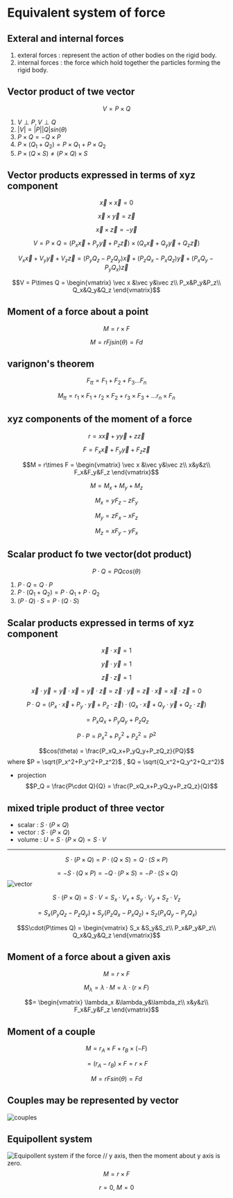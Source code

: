 # Equivalent system of force

## Exteral and internal forces

1. exteral forces : represent the action of other bodies on the rigid body.
2. internal forces : the force which hold together the particles forming the rigid body.

## Vector product of twe vector

$$V = P\times Q$$

1. $V\perp P, V\perp Q$
2. $|V| = |P||Q|sin(\theta)$
3. $P\times Q = -Q\times P$
4. $P\times(Q_1+Q_2) = P\times Q_1+P\times Q_2$
5. $P\times (Q\times S) \not= (P\times Q)\times S$

## Vector products expressed in terms of xyz component

$$\vec x\times \vec x = 0$$

$$\vec x\times \vec y = \vec z$$

$$\vec x\times \vec z = -\vec y$$

$$V = P\times Q = (P_x\vec x+P_y\vec y+P_z\vec z)\times(Q_x\vec x+Q_y\vec y+Q_z\vec z)$$

$$V_x\vec x+V_y\vec y+V_z\vec z = (P_yQ_z-P_zQ_y)\vec x+(P_zQ_x-P_xQ_z)\vec y+(P_xQ_y-P_yQ_x)\vec z$$

$$V = P\times Q = \begin{vmatrix}
\vec x &\vec y&\vec z\\
P_x&P_y&P_z\\
Q_x&Q_y&Q_z
\end{vmatrix}$$

## Moment of a force about a point

$$M = r\times F$$

$$M = rFjsin(\theta) = Fd$$

## varignon's theorem

$$F_{tt} = F_1+F_2+F_3...F_n$$

$$M_{tt} = r_1\times F_1+r_2\times F_2+r_3\times F_3+...r_n\times F_n$$

## xyz components of the moment of a force

$$r = x\vec x+y\vec y+z\vec z$$

$$F = F_x\vec x+F_y\vec y+F_z\vec z$$

$$M = r\times F =
\begin{vmatrix}
\vec x &\vec y&\vec z\\
x&y&z\\
F_x&F_y&F_z
\end{vmatrix}$$

$$M = M_x+M_y+M_z$$

$$M_x = yF_z-zF_y$$

$$M_y = zF_x-xF_z$$

$$M_z = xF_y-yF_x$$
## Scalar product fo twe vector(dot product)

$$P\cdot Q = PQcos(\theta)$$

1. $P\cdot Q = Q\cdot P$
2. $P\cdot(Q_1+Q_2) = P\cdot Q_1+P\cdot Q_2$
3. $(P\cdot Q)\cdot S = P\cdot(Q\cdot S)$
## Scalar products expressed in terms of xyz component
$$\vec x\cdot\vec x = 1$$

$$\vec y\cdot\vec y = 1$$

$$\vec z\cdot\vec z = 1$$

$$\vec x\cdot\vec y = \vec y\cdot\vec x = \vec y\cdot\vec z = \vec z\cdot\vec y = \vec z\cdot\vec x = \vec x\cdot\vec z = 0$$

$$P\cdot Q = (P_x\cdot \vec x+P_y\cdot \vec y+P_z\cdot \vec z)\cdot(Q_x\cdot \vec x+Q_y\cdot \vec y+Q_z\cdot \vec z)$$

$$= P_xQ_x+P_yQ_y+P_zQ_z$$

$$P\cdot P = P_x^2+P_y^2+P_z^2 = P^2$$

$$cos(\theta) = \frac{P_xQ_x+P_yQ_y+P_zQ_z}{PQ}$$
where $P = \sqrt{P_x^2+P_y^2+P_z^2}$ , $Q = \sqrt{Q_x^2+Q_y^2+Q_z^2}$

* projection
$$P_Q = \frac{P\cdot Q}{Q}  = \frac{P_xQ_x+P_yQ_y+P_zQ_z}{Q}$$
## mixed triple product of three vector
* scalar : $S\cdot(P\times Q)$
* vector : $S\cdot(P\times Q)$
* volume : $U = S\cdot(P\times Q) = S\cdot V$

***

$$S\cdot(P\times Q) = P\cdot(Q\times S) = Q\cdot(S\times P)$$

$$=-S\cdot(Q\times P) = -Q\cdot(P\times S) = -P\cdot(S\times Q)$$
![vector](https://hackmd.io/_uploads/Sy0EWfjFJl.png)

$$S\cdot(P\times Q) = S\cdot V =S_x\cdot V_x+S_y\cdot V_y+S_z\cdot V_z$$

$$= S_x(P_yQ_z-P_zQ_y)+S_y(P_zQ_x-P_xQ_z)+S_z(P_xQ_y-P_yQ_x)$$

$$S\cdot(P\times Q) = \begin{vmatrix}
S_x &S_y&S_z\\
P_x&P_y&P_z\\
Q_x&Q_y&Q_z
\end{vmatrix}$$
## Moment of a force about a given axis
$$M = r\times F$$

$$M_\lambda = \lambda\cdot M = \lambda\cdot (r\times F)$$

$$= \begin{vmatrix}
\lambda_x &\lambda_y&\lambda_z\\
x&y&z\\
F_x&F_y&F_z
\end{vmatrix}$$
## Moment of a couple
$$M = r_A\times F+r_B\times(-F)$$

$$=(r_A-r_B)\times F = r\times F$$

$$M = rFsin(\theta) = Fd$$
## Couples may be represented by vector
![couples](https://hackmd.io/_uploads/B1tbOGotyx.png)
## Equipollent system
![Equipollent system](https://hackmd.io/_uploads/BJRrMQoYyg.png)
if the force $//$ y axis, then the moment about y axis is zero.
$$M = r\times F$$

$$r = 0,\ M = 0$$
